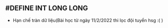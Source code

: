 ## #DEFINE INT LONG LONG

- Hạn chế tràn dữ liệu(Bài học từ ngày 11/2/2022 thi lọc đội tuyển hsg :( )
